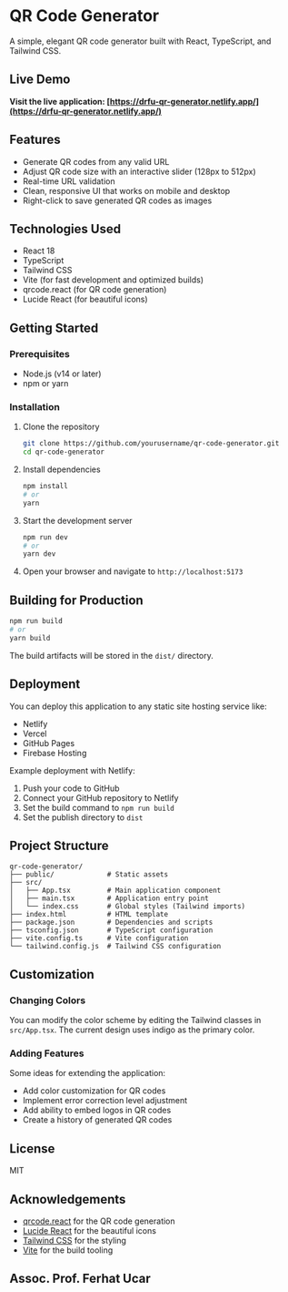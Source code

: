 # QR Code Generator

A simple, elegant QR code generator built with React, TypeScript, and Tailwind CSS.

## Live Demo

**Visit the live application: [https://drfu-qr-generator.netlify.app/](https://drfu-qr-generator.netlify.app/)**

## Features

- Generate QR codes from any valid URL
- Adjust QR code size with an interactive slider (128px to 512px)
- Real-time URL validation
- Clean, responsive UI that works on mobile and desktop
- Right-click to save generated QR codes as images

## Technologies Used

- React 18
- TypeScript
- Tailwind CSS
- Vite (for fast development and optimized builds)
- qrcode.react (for QR code generation)
- Lucide React (for beautiful icons)

## Getting Started

### Prerequisites

- Node.js (v14 or later)
- npm or yarn

### Installation

1. Clone the repository
   ```bash
   git clone https://github.com/yourusername/qr-code-generator.git
   cd qr-code-generator
   ```

2. Install dependencies
   ```bash
   npm install
   # or
   yarn
   ```

3. Start the development server
   ```bash
   npm run dev
   # or
   yarn dev
   ```

4. Open your browser and navigate to `http://localhost:5173`

## Building for Production

```bash
npm run build
# or
yarn build
```

The build artifacts will be stored in the `dist/` directory.

## Deployment

You can deploy this application to any static site hosting service like:

- Netlify
- Vercel
- GitHub Pages
- Firebase Hosting

Example deployment with Netlify:

1. Push your code to GitHub
2. Connect your GitHub repository to Netlify
3. Set the build command to `npm run build`
4. Set the publish directory to `dist`

## Project Structure

```
qr-code-generator/
├── public/             # Static assets
├── src/
│   ├── App.tsx         # Main application component
│   ├── main.tsx        # Application entry point
│   └── index.css       # Global styles (Tailwind imports)
├── index.html          # HTML template
├── package.json        # Dependencies and scripts
├── tsconfig.json       # TypeScript configuration
├── vite.config.ts      # Vite configuration
└── tailwind.config.js  # Tailwind CSS configuration
```

## Customization

### Changing Colors

You can modify the color scheme by editing the Tailwind classes in `src/App.tsx`. The current design uses indigo as the primary color.

### Adding Features

Some ideas for extending the application:

- Add color customization for QR codes
- Implement error correction level adjustment
- Add ability to embed logos in QR codes
- Create a history of generated QR codes

## License

MIT

## Acknowledgements


- [qrcode.react](https://github.com/zpao/qrcode.react) for the QR code generation
- [Lucide React](https://lucide.dev/) for the beautiful icons
- [Tailwind CSS](https://tailwindcss.com/) for the styling
- [Vite](https://vitejs.dev/) for the build tooling

## Assoc. Prof. Ferhat Ucar
